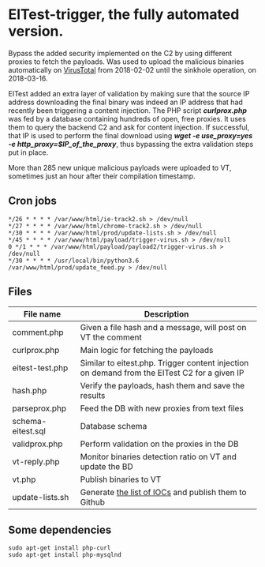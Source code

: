 # EITest-trigger, the fully automated version.
Bypass the added security implemented on the C2 by using different proxies to fetch the payloads. Was used to upload the malicious binaries automatically on [VirusTotal](https://www.virustotal.com/gui/user/V1rgul3/) from 2018-02-02 until the sinkhole operation, on 2018-03-16.

EITest added an extra layer of validation by making sure that the source IP address downloading the final binary was indeed an IP address that had recently been triggering a content injection. The PHP script ***curlprox.php*** was fed by a database containing hundreds of open, free proxies. It uses them to query the backend C2 and ask for content injection. If successful, that IP is used to perform the final download using ***wget -e use_proxy=yes -e http_proxy=$IP_of_the_proxy***, thus bypassing the extra validation steps put in place. 

More than 285 new unique malicious payloads were uploaded to VT, sometimes just an hour after their compilation timestamp.


## Cron jobs
```
*/26 * * * * /var/www/html/ie-track2.sh > /dev/null
*/27 * * * * /var/www/html/chrome-track2.sh > /dev/null
*/30 * * * * /var/www/html/prod/update-lists.sh > /dev/null
*/45 * * * * /var/www/html/payload/trigger-virus.sh > /dev/null
0 */1 * * * /var/www/html/payload/payload2/trigger-virus.sh > /dev/null
*/30 * * * * /usr/local/bin/python3.6 /var/www/html/prod/update_feed.py > /dev/null
```
## Files

| File name     | Description           |
| ------------- | -------------         |
| comment.php   | Given a file hash and a message, will post on VT the comment |
| curlprox.php  | Main logic for fetching the payloads |
| eitest-test.php | Similar to eitest.php. Trigger content injection on demand from the EITest C2 for a given IP |
| hash.php | Verify the payloads, hash them and save the results |
| parseprox.php | Feed the DB with new proxies from text files |
| schema-eitest.sql | Database schema |
| validprox.php | Perform validation on the proxies in the DB |
| vt-reply.php | Monitor binaries detection ratio on VT and update the BD |
| vt.php | Publish binaries to VT |
| update-lists.sh | Generate [the list of IOCs](https://github.com/NavyTitanium/EITest-tools-scripts-IOCs/tree/master/IOCs) and publish them to Github |

## Some dependencies
```
sudo apt-get install php-curl
sudo apt-get install php-mysqlnd
```
